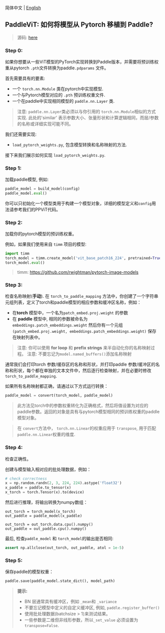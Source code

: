 简体中文 | [English](./paddlevit-port-weights.md)

## PaddleViT: 如何将模型从 Pytorch 移植到 Paddle?
> 源码: [here](../image_classification/SwinTransformer/port_weights/load_pytorch_weights.py)

### Step 0:
如果你想要从一些ViT模型的PyTorch实现转换到Paddle版本，并需要将预训练权重从pytorch `.pth`文件转换为paddle`.pdparams` 文件。

首先需要具有的要素:
- 一个 `torch.nn.Module` 类在pytorch中实现模型.
- 一个与Pytorch模型对应的 `.pth` 预训练权重文件.
- 一个在paddle中实现相同模型的 `paddle.nn.Layer` 类.

> 注意:  `paddle.nn.Layer`类必须以与你引用的 `torch.nn.Module`相似的方式实现. 此处的'similar' 表示参数大小、张量形状和计算逻辑相同，而层/参数的名称或详细实现可能不同。

我们还需要实现:
- `load_pytorch_weights.py`, 包含模型转换和名称映射的方法.

接下来我们展示如何实现 `load_pytorch_weights.py`.

### Step 1:
加载paddle模型, 例如:
 ```python
 paddle_model = build_model(config)
 paddle_model.eval()
 ```
 你可以只初始化一个模型类用于构建一个模型对象，详细的模型定义和`config`用法请参考我们的PPViT代码。


### Step 2:
加载你的pytorch模型的预训练权重。

 例如，如果我们使用来自 `timm` 项目的模型:
 ```python
 import timm
 torch_model = timm.create_model('vit_base_patch16_224', pretrained=True)
 torch_model.eval()
 ```
> timm: https://github.com/rwightman/pytorch-image-models

### Step 3:
检查名称映射(**手动**).
在 `torch_to_paddle_mapping` 方法中，你创建了一个字符串元组列表，定义了torch和paddle模型的相应参数和缓冲区名称，例如：
- 在**torch** 模型中，一个名为`patch_embed.proj.weight` 的参数
- 在 **paddle** 模型中, 相同的参数被命名为 `embeddings.patch_embeddings.weight`
然后你有一个元组 `(patch_embed.proj.weight, embeddings.patch_embeddings.weight)` 保存在映射列表中。

 > 注意: 你可以使用 **for loop** 和 **prefix strings** 来半自动化你的名称映射过程。
 > 注意: 不要忘记为`model.named_buffers()`添加名称映射

通常我们会打印torch 参数/缓存区的名称和形状，并打印paddle 参数/缓冲区的名称和形状，每个都在单独的文本文件中，然后逐行检查映射，并在必要时修改 `torch_to_paddle_mapping`.

如果所有名称映射都正确，请通过以下方式运行转换：
```python
paddle_model = convert(torch_model, paddle_model)
```
> 此方法见torch中的参数权重转化为正确格式，然后将值设置为对应的paddle参数。返回的对象是具有与pytorch模型相同的预训练权重的paddle模型对象。

> 在 `convert`方法中， `torch.nn.Linear`的权重应用于 `transpose`, 用于匹配 `paddle.nn.Linear`权重的维度.
### Step 4:
检查正确性。

创建与模型输入相对应的批处理数据，例如：

```python
# check correctness
x = np.random.randn(2, 3, 224, 224).astype('float32')
x_paddle = paddle.to_tensor(x)
x_torch = torch.Tensor(x).to(device)
```
然后进行推理，将输出转换为numpy数组：
```
out_torch = torch_model(x_torch)
out_paddle = paddle_model(x_paddle)

out_torch = out_torch.data.cpu().numpy()
out_paddle = out_paddle.cpu().numpy()
```
最后, 检查`paddle_model` 和 `torch_model`的输出是否相同:
```python
assert np.allclose(out_torch, out_paddle, atol = 1e-5)
```

### Step 5:
保存paddle的模型权重：
```python
paddle.save(paddle_model.state_dict(), model_path)
```

> **提示:**
> - BN 层通常具有缓冲区，例如 `_mean`和 `_variance`
> - 不要忘记模型中定义的自定义缓冲区, 例如, `paddle.register_buffer()`
> - 使用批处理数据(batchsize > 1)来测试结果。
> - 一些参数是二维但非线形参数，所以`_set_value` 必须设置为 `transpose=False`.
